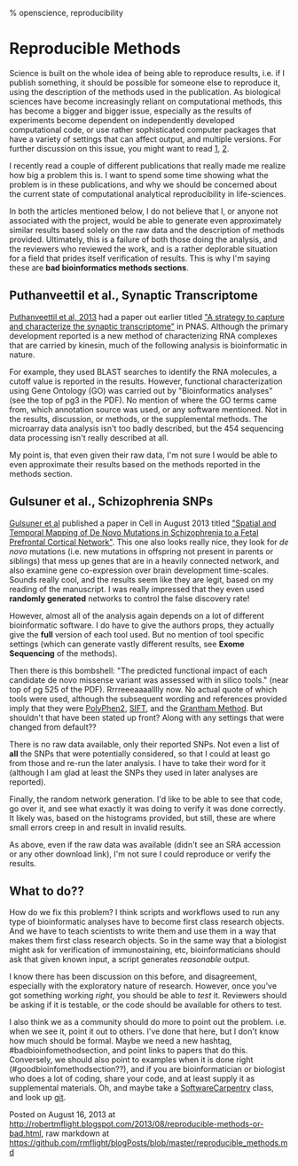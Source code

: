 % openscience, reproducibility

# Reproducible Methods

Science is built on the whole idea of being able to reproduce results, i.e. if I publish something, it should be possible for someone else to reproduce it, using the description of the methods used in the publication. As biological sciences have become increasingly reliant on computational methods, this has become a bigger and bigger issue, especially as the results of experiments become dependent on independently developed computational code, or use rather sophisticated computer packages that have a variety of settings that can affect output, and multiple versions. For further discussion on this issue, you might want to read [1](http://bytesizebio.net/index.php/2012/08/24/can-we-make-research-software-accountable/), [2](http://ivory.idyll.org/blog/anecdotal-science.html).

I recently read a couple of different publications that really made me realize how big a problem this is. I want to spend some time showing what the problem is in these publications, and why we should be concerned about the current state of computational analytical reproducibility in life-sciences.

In both the articles mentioned below, I do not believe that I, or anyone not associated with the project, would be able to generate even approximately similar results based solely on the raw data and the description of methods provided. Ultimately, this is a failure of both those doing the analysis, and the reviewers who reviewed the work, and is a rather deplorable situation for a field that prides itself verification of results. This is why I'm saying these are **bad bioinformatics methods sections**.

## Puthanveettil et al., Synaptic Transcriptome

[Puthanveettil et al, 2013](http://doi.org/10.1073/pnas.1304422110) had a paper out earlier titled ["A strategy to capture and characterize the synaptic transcriptome"](http://doi.org/10.1073/pnas.1304422110) in PNAS. Although the primary development reported is a new method of characterizing RNA complexes that are carried by kinesin, much of the following analysis is bioinformatic in nature.

For example, they used BLAST searches to identify the RNA molecules, a cutoff value is reported in the results. However, functional characterization using Gene Ontology (GO) was carried out by "Bioinformatics analyses" (see the top of pg3 in the PDF). No mention of where the GO terms came from, which annotation source was used, or any software mentioned. Not in the results, discussion, or methods, or the supplemental methods. The microarray data analysis isn't too badly described, but the 454 sequencing data processing isn't really described at all.

My point is, that even given their raw data, I'm not sure I would be able to even approximate their results based on the methods reported in the methods section.

## Gulsuner et al., Schizophrenia SNPs

[Gulsuner et al](http://dx.doi.org/10.1016/j.cell.2013.06.049) published a paper in Cell in August 2013 titled ["Spatial and Temporal Mapping of De Novo Mutations in Schizophrenia to a Fetal Prefrontal Cortical Network"](http://dx.doi.org/10.1016/j.cell.2013.06.049). This one also looks really nice, they look for *de novo* mutations (i.e. new mutations in offspring not present in parents or siblings) that mess up genes that are in a heavily connected network, and also examine gene co-expression over brain development time-scales. Sounds really cool, and the results seem like they are legit, based on my reading of the manuscript. I was really impressed that they even used **randomly generated** networks to control the false discovery rate!

However, almost all of the analysis again depends on a lot of different bioinformatic software. I do have to give the authors props, they actually give the **full** version of each tool used. But no mention of tool specific settings (which can generate vastly different results, see **Exome Sequencing** of the methods).

Then there is this bombshell: "The predicted functional impact of each candidate de novo missense variant was assessed with in silico tools." (near top of pg 525 of the PDF). Rrrreeeaaaalllly now. No actual quote of which tools were used, although the subsequent wording and references provided imply that they were [PolyPhen2](http://www.nature.com/nmeth/journal/v7/n4/full/nmeth0410-248.html), [SIFT](http://sift.jcvi.org/), and the [Grantham Method](http://www.sciencemag.org/content/185/4154/862.long). But shouldn't that have been stated up front? Along with any settings that were changed from default??

There is no raw data available, only their reported SNPs. Not even a list of **all** the SNPs that were potentially considered, so that I could at least go from those and re-run the later analysis. I have to take their word for it (although I am glad at least the SNPs they used in later analyses are reported). 

Finally, the random network generation. I'd like to be able to see that code, go over it, and see what exactly it was doing to verify it was done correctly. It likely was, based on the histograms provided, but still, these are where small errors creep in and result in invalid results.

As above, even if the raw data was available (didn't see an SRA accession or any other download link), I'm not sure I could reproduce or verify the results.

## What to do??

How do we fix this problem? I think scripts and workflows used to run any type of bioinformatic analyses have to become first class research objects. And we have to teach scientists to write them and use them in a way that makes them first class research objects. So in the same way that a biologist might ask for verification of immunostaining, etc, bioinformaticians should ask that given known input, a script generates *reasonable* output. 

I know there has been discussion on this before, and disagreement, especially with the exploratory nature of research. However, once you've got something working *right*, you should be able to *test* it. Reviewers should be asking if it is testable, or the code should be available for others to test.

I also think we as a community should do more to point out the problem. i.e. when we see it, point it out to others. I've done that here, but I don't know how much should be formal. Maybe we need a new hashtag, #badbioinfomethodsection, and point links to papers that do this. Conversely, we should also point to examples when it is done right (#goodbioinfomethodsection??), and if you are bioinformatician or biologist who does a lot of coding, share your code, and at least supply it as supplemental materials. Oh, and maybe take a [SoftwareCarpentry](http://softwarecarpentry.org) class, and look up [git](http://git-scm.com/).


Posted on August 16, 2013 at http://robertmflight.blogspot.com/2013/08/reproducible-methods-or-bad.html, raw markdown at https://github.com/rmflight/blogPosts/blob/master/reproducible_methods.md
